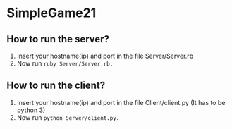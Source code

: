 # SimpleGame21
## How to run the server?
1. Insert your hostname(ip) and port in the file Server/Server.rb
2. Now run `ruby Server/Server.rb.`

## How to run the client?
1. Insert your hostname(ip) and port in the file Client/client.py (It has to be python 3)
2. Now run `python Server/client.py.`

